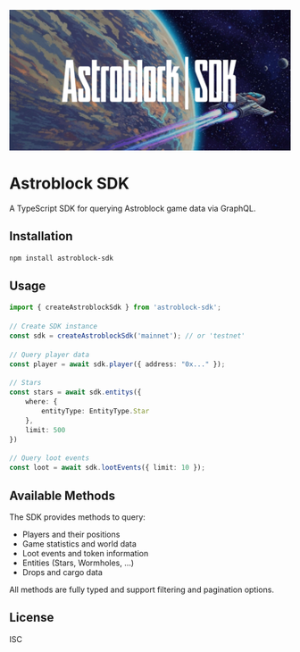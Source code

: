 ![Astroblock SDK Banner](./banner.jpg)

# Astroblock SDK

A TypeScript SDK for querying Astroblock game data via GraphQL.

## Installation

```bash
npm install astroblock-sdk
```

## Usage

```typescript
import { createAstroblockSdk } from 'astroblock-sdk';

// Create SDK instance
const sdk = createAstroblockSdk('mainnet'); // or 'testnet'

// Query player data
const player = await sdk.player({ address: "0x..." });

// Stars
const stars = await sdk.entitys({
    where: {
        entityType: EntityType.Star
    },
    limit: 500
})

// Query loot events
const loot = await sdk.lootEvents({ limit: 10 });
```

## Available Methods

The SDK provides methods to query:
- Players and their positions
- Game statistics and world data
- Loot events and token information
- Entities (Stars, Wormholes, ...)
- Drops and cargo data

All methods are fully typed and support filtering and pagination options.

## License

ISC